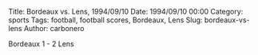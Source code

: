 Title: Bordeaux vs. Lens, 1994/09/10
Date: 1994/09/10 00:00
Category: sports
Tags: football, football scores, Bordeaux, Lens
Slug: bordeaux-vs-lens
Author: carbonero


Bordeaux 1 - 2 Lens
